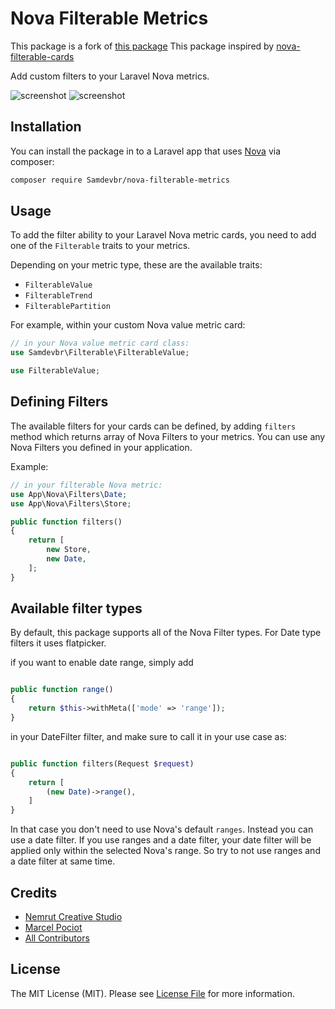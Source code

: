 # Nova Filterable Metrics
This package is a fork of [this package](https://github.com/nemrutco/nova-filterable-metrics)
This package inspired by [nova-filterable-cards](https://github.com/beyondcode/nova-filterable-cards)

Add custom filters to your Laravel Nova metrics. 

![screenshot](https://nemrut.co/images/filterable/filter-screenshot1.png)
![screenshot](https://nemrut.co/images/filterable/filter-screenshot2.png)

## Installation

You can install the package in to a Laravel app that uses [Nova](https://nova.laravel.com) via composer:

```bash
composer require Samdevbr/nova-filterable-metrics 
```

## Usage

To add the filter ability to your Laravel Nova metric cards, you need to add one of the `Filterable` traits to your metrics.

Depending on your metric type, these are the available traits:

- `FilterableValue`
- `FilterableTrend`
- `FilterablePartition`

For example, within your custom Nova value metric card:
```php
// in your Nova value metric card class:
use Samdevbr\Filterable\FilterableValue;

use FilterableValue;

```

## Defining Filters

The available filters for your cards can be defined, by adding `filters` method which returns array of Nova Filters to your metrics. You can use any Nova Filters you defined in your application.

Example:

```php
// in your filterable Nova metric:
use App\Nova\Filters\Date;
use App\Nova\Filters\Store;

public function filters()
{
	return [
		new Store,
		new Date,
	];
}

```

## Available filter types

By default, this package supports all of the Nova Filter types. For Date type filters it uses flatpicker.

if you want to enable date range, simply add 

```php

public function range()
{
	return $this->withMeta(['mode' => 'range']);
}

```

in your DateFilter filter, and make sure to call it in your use case as:

```php

public function filters(Request $request)
{
	return [
		(new Date)->range(),
	]
}

```

In that case you don't need to use Nova's default `ranges`. Instead you can use a date filter. If you use ranges and a date filter, your date filter will be applied only within the selected Nova's range. So try to not use ranges and a date filter at same time.

## Credits
- [Nemrut Creative Studio](https://github.com/Samdevbr)
- [Marcel Pociot](https://github.com/mpociot)
- [All Contributors](../../contributors)

## License

The MIT License (MIT). Please see [License File](LICENSE.md) for more information.
